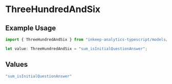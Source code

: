 # ThreeHundredAndSix

## Example Usage

```typescript
import { ThreeHundredAndSix } from "inkeep-analytics-typescript/models/operations";

let value: ThreeHundredAndSix = "sum_isInitialQuestionAnswer";
```

## Values

```typescript
"sum_isInitialQuestionAnswer"
```